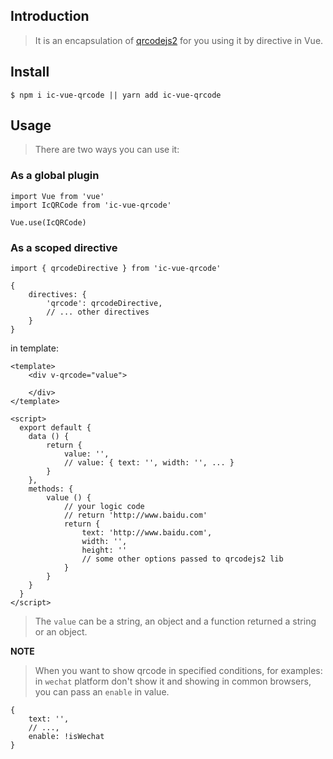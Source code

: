 ## Introduction
> It is an encapsulation of [qrcodejs2](https://www.npmjs.com/package/qrcodejs2) for you using it by directive in Vue.

## Install
```
$ npm i ic-vue-qrcode || yarn add ic-vue-qrcode
```

## Usage
> There are two ways you can use it:

### As a global plugin

```
import Vue from 'vue'
import IcQRCode from 'ic-vue-qrcode'

Vue.use(IcQRCode)
```

### As a scoped directive

```
import { qrcodeDirective } from 'ic-vue-qrcode'

{
    directives: {
        'qrcode': qrcodeDirective,
        // ... other directives
    }
}
```

in template:

```
<template>
    <div v-qrcode="value">
        
    </div>
</template>

<script>
  export default {
    data () {
        return {
            value: '',
            // value: { text: '', width: '', ... }
        }
    },
    methods: {
        value () {
            // your logic code
            // return 'http://www.baidu.com'
            return {
                text: 'http://www.baidu.com',
                width: '',
                height: ''
                // some other options passed to qrcodejs2 lib
            }
        }
    }
  }
</script>
```

> The `value` can be a string, an object and a function returned a string or an object.

**NOTE**
> When you want to show qrcode in specified conditions, for examples: in `wechat` platform don't show it and showing in common browsers, you can pass an `enable` in value.

```
{
    text: '',
    // ...,
    enable: !isWechat
}
```
